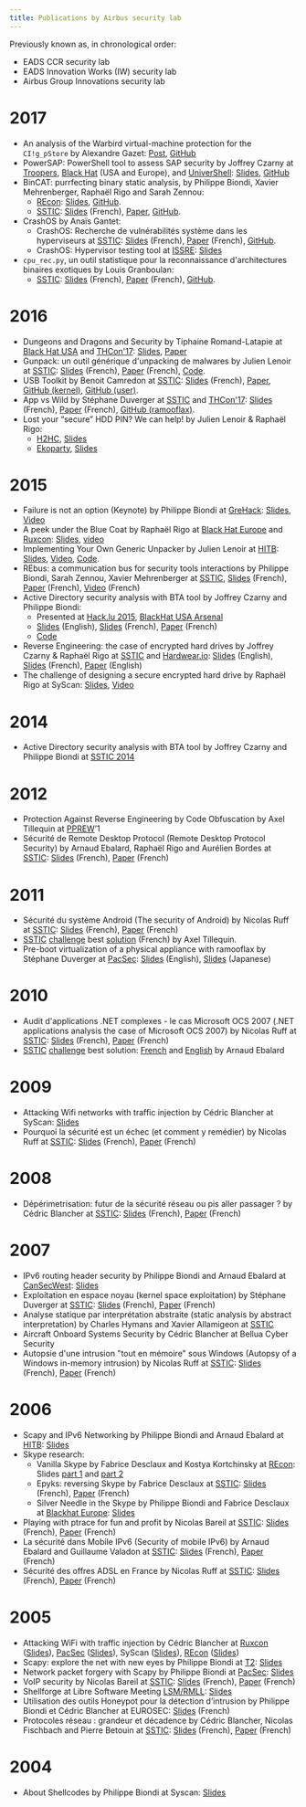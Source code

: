 ```yaml
---
title: Publications by Airbus security lab
---
```


Previously known as, in chronological order:

- EADS CCR security lab
- EADS Innovation Works (IW) security lab
- Airbus Group Innovations security lab

# 2017

* An analysis of the Warbird virtual-machine protection for the `CI!g_pStore` by Alexandre Gazet: [Post](https://github.com/airbus-seclab/warbirdvm/blob/master/README.rst), [GitHub](https://github.com/airbus-seclab/warbirdvm/)
* PowerSAP: PowerShell tool to assess SAP security by Joffrey Czarny at [Troopers](https://www.troopers.de/troopers17/talks/768-holy-crap-i-need-to-pentest-sap-from-citrix/), [Black Hat](https://www.blackhat.com/us-17/arsenal/schedule/#powersap-powershell-tool-to-assess-sap-security-8086) (USA and Europe), and [UniverShell](http://www.univershell.net): [Slides](powersap/univershell-17-powersap-czarny.pdf), [GitHub](https://github.com/airbus-seclab/powersap)
* BinCAT: purrfecting binary static analysis, by Philippe Biondi, Xavier Mehrenberger, Raphaël Rigo and Sarah Zennou:
    * [REcon](https://recon.cx/2017/montreal/): [Slides](bincat/RECON-MTL-2017-bincat-biondi_rigo_zennou_mehrenberger.pdf), [GitHub](https://github.com/airbus-seclab/bincat).
    * [SSTIC](https://www.sstic.org): [Slides](bincat/SSTIC2017-Slides-bincat_purrfecting_binary_static_analysis-biondi_rigo_zennou_mehrenberger.pdf) (French), [Paper](bincat/SSTIC2017-Article-bincat_purrfecting_binary_static_analysis-biondi_rigo_zennou_mehrenberger.pdf), [GitHub](https://github.com/airbus-seclab/bincat).
* CrashOS by Anaïs Gantet:
    * CrashOS: Recherche de vulnérabilités système dans les hyperviseurs at [SSTIC](https://www.sstic.org): [Slides](crashos/SSTIC2017-Slides-crashos-gantet.pdf) (French), [Paper](crashos/SSTIC2017-Article-crashos-gantet.pdf) (French), [GitHub](https://github.com/airbus-seclab/crashos).
    * CrashOS: Hypervisor testing tool at [ISSRE](http://www.issre.net/): [Slides](crashos/ISSRE2017-CrashOS-Gantet.pdf)
* `cpu_rec.py`, un outil statistique pour la reconnaissance d'architectures binaires exotiques by Louis Granboulan:
    * [SSTIC](https://www.sstic.org): [Slides](cpurec/SSTIC2017-Slides-cpu_rec-granboulan.pdf) (French), [Paper](cpurec/SSTIC2017-Article-cpu_rec-granboulan.pdf) (French), [GitHub](https://github.com/airbus-seclab/cpu_rec).

# 2016

* Dungeons and Dragons and Security by Tiphaine Romand-Latapie at [Black Hat USA](https://www.blackhat.com/us-16/speakers/Tiphaine-Romand-Latapie.html) and [THCon'17](https://17.thcon.party/): [Slides](dnd/us-16-Romand-Latapie-Dungeons-Dragons-And-Security.pdf), [Paper](dnd/us-16-Romand-Latapie-Dungeons-Dragons-And-Security-wp.pdf)
* Gunpack: un outil générique d'unpacking de malwares by Julien Lenoir at [SSTIC](https://www.sstic.org): [Slides](gunpack/SSTIC2016-Slides-gunpack-lenoir.pdf) (French), [Paper](gunpack/SSTIC2016-Article-gunpack-lenoir.pdf) (French), [Code](https://bitbucket.org/iwseclabs/gunpack).
* USB Toolkit by Benoit Camredon at [SSTIC](https://www.sstic.org): [Slides](usbq/SSTIC2016-Slides-usb_toolkit-camredon.pdf) (French), [Paper](usbq/SSTIC2016-Article-usb_toolkit-camredon.pdf), [GitHub (kernel)](https://github.com/airbus-seclab/usbq_core), [GitHub (user)](https://github.com/airbus-seclab/usbq_userland).
* App vs Wild by Stéphane Duverger at [SSTIC](https://www.sstic.org) and [THCon'17](https://17.thcon.party/): [Slides](ramooflax/SSTIC2016-Slides-app_vs_wild-duverger.pdf) (French), [Paper](ramooflax/SSTIC2016-Article-app_vs_wild-duverger.pdf) (French), [GitHub (ramooflax)](https://github.com/airbus-seclab/ramooflax).
* Lost your “secure” HDD PIN? We can help! by Julien Lenoir & Raphaël Rigo:
    * [H2HC](https://www.h2hc.com.br/h2hc/en/), [Slides](hdd/2016-Lenoir_Rigo-HDD_PIN.pdf)
    * [Ekoparty](https://ekoparty.org/), [Slides](hdd/2016-Lenoir_Rigo-HDD_PIN.pdf)

# 2015
* Failure is not an option (Keynote) by Philippe Biondi at [GreHack](https://grehack.fr/2015/program#keynote): [Slides](pdf/GreHack_2015_-_Keynote_-_Failure_is_not_an_option-Biondi.pdf), [Video](https://youtu.be/Vx1-Y7JgCEA?list=PL7_XhIpUqISnoe1hpTZrnbSYbM76WUQBF)
* A peek under the Blue Coat by Raphaël Rigo at [Black Hat Europe](https://www.blackhat.com/eu-15/briefings.html#raphael-rigo) and [Ruxcon](http://2015.ruxcon.org.au/): [Slides](bluecoat/bheu2015-bluecoat.pdf), [video](https://www.youtube.com/watch?v=KMbWS2-KK9M)
* Implementing Your Own Generic Unpacker by Julien Lenoir at [HITB](https://gsec.hitb.org/sg2015/): [Slides](gunpack/HITB-GSEC-SG2015-Lenoir-Gunpack.pdf), [Video](https://www.youtube.com/watch?v=qOA3O25oIjM), [Code](https://bitbucket.org/iwseclabs/gunpack).
* REbus: a communication bus for security tools interactions by Philippe Biondi, Sarah Zennou, Xavier Mehrenberger at [SSTIC](https://www.sstic.org/2015/), [Slides](rebus/SSTIC2015-Slides-rebus-biondi_zennou_mehrenberger.pdf) (French), [Paper](rebus/SSTIC2015-Article-rebus-biondi_zennou_mehrenberger.pdf) (French), [Video](http://static.sstic.org/videos2015/SSTIC_2015-06-03_P04_REBUS.mp4) (French)
* Active Directory security analysis with BTA tool by Joffrey Czarny and Philippe Biondi:
  * Presented at [Hack.lu 2015](http://2015.hack.lu/talks/), [BlackHat USA Arsenal](https://www.blackhat.com/us-15/arsenal.html#active-directory-backdoors-myth-or-reality-bta-open-source-tool-for-ad-analysis)
  * [Slides](bta/BH_Arsenal_US-15-bta.pdf) (English), [Slides](bta/SSTIC2014-Slides-BTA_Analyse_de_la_securite_Active_Directory-czarny_biondi_1.pdf) (French), [Paper](bta/SSTIC2014-Article-BTA_Analyse_de_la_securite_Active_Directory-czarny_biondi.pdf) (French)
  * [Code](https://bitbucket.org/iwseclabs/bta/)
* Reverse Engineering: the case of encrypted hard drives by Joffrey Czarny & Raphaël Rigo at [SSTIC](https://www.sstic.org/2014/news/) and [Hardwear.io](https://hardwear.io/archive-2015.php): [Slides](hdd/hardwear.io_2015-hardware_re_for_software_reversers-By-Czarny-Rigo.pdf) (English), [Slides](hdd/SSTIC2015-Slides-hardware_re_for_software_reversers-czarny_rigo.pdf) (French), [Paper](hdd/SSTIC2015-Article-hardware_re_for_software_reversers-czarny_rigo.pdf) (English)
* The challenge of designing a secure encrypted hard drive by Raphaël Rigo at SyScan: [Slides](hdd/syscan_2015_rigo_secure_hdd.pdf), [Video](https://www.youtube.com/watch?v=wfQy4uOhUCg)

# 2014

* Active Directory security analysis with BTA tool by Joffrey Czarny and Philippe Biondi at [SSTIC 2014](https://www.sstic.org/2014/news/)

# 2012

* Protection Against Reverse Engineering by Code Obfuscation by Axel Tillequin at [PPREW](http://www.pprew.org/)’1
* Sécurité de Remote Desktop Protocol (Remote Desktop Protocol Security) by Arnaud Ebalard, Raphaël Rigo and Aurélien Bordes at [SSTIC](https://www.sstic.org): [Slides](rdp/SSTIC2012-Slides-securite_rdp-ebalard_bordes_rigo_2.pdf) (French), [Paper](rdp/SSTIC2012-Article-securite_rdp-ebalard_bordes_rigo_2.pdf) (French)

# 2011

* Sécurité du système Android (The security of Android) by Nicolas Ruff at [SSTIC](https://www.sstic.org/): [Slides](android/SSTIC2011-Slides-Securite_Android-ruff.pdf) (French), [Paper](android/SSTIC2011-Article-Securite_Android-ruff.pdf) (French)
* [SSTIC](https://www.sstic.org/) [challenge](http://communaute.sstic.org/ChallengeSSTIC2011) best [solution](pdf/SSTIC_Challenge_2011-Tillequin.pdf) (French) by Axel Tillequin.
* Pre-boot virtualization of a physical appliance with ramooflax by Stéphane Duverger at [PacSec](https://pacsec.jp/psj11archive.html): [Slides](ramooflax/PacSec2011_Ramooflax-Preboot-Virtualization_en.pdf) (English), [Slides](ramooflax/PacSec2011_Ramooflax-Preboot-Virtualization_jp.pdf) (Japanese)

# 2010

* Audit d'applications .NET complexes - le cas Microsoft OCS 2007 (.NET applications analysis the case of Microsoft OCS 2007) by Nicolas Ruff at [SSTIC](https://www.sstic.org/): [Slides](dotnet/SSTIC2010-Slides-Audit_dotNet_et_OCS-ruff.pdf) (French), [Paper](dotnet/SSTIC2010-Article-Audit_dotNet_et_OCS-ruff.pdf) (French)
* [SSTIC](https://www.sstic.org/) [challenge](http://communaute.sstic.org/ChallengeSSTIC2010) best solution: [French](pdf/SSTIC_Challenge_2010-Ebalard.pdf) and [English](pdf/SSTIC_Challenge_2010-Ebalard-en.pdf) by Arnaud Ebalard 

# 2009

* Attacking Wifi networks with traffic injection by Cédric Blancher at SyScan: [Slides](wifi/0509_Syscan_WirelessInjection.pdf)
* Pourquoi la sécurité est un échec (et comment y remédier) by Nicolas Ruff at [SSTIC](https://www.sstic.org/): [Slides](echec/SSTIC2009-Slides-Pourquoi_la_securite_est_un_echec-ruff.pdf) (French), [Paper](echec/SSTIC2009-Article-Pourquoi_la_securite_est_un_echec-ruff.pdf) (French)

# 2008

* Dépérimetrisation: futur de la sécurité réseau ou pis aller passager ? by Cédric Blancher at [SSTIC](https://www.sstic.org/): [Slides](deperimetrisation/SSTIC2008-Slides-Deperimetrisation_futur_de_la_securite_reseau_ou_pis_aller_passager-blancher.pdf) (French), [Paper](deperimetrisation/SSTIC2008-Article-Deperimetrisation_futur_de_la_securite_reseau_ou_pis_aller_passager-blancher.pdf) (French)

# 2007
* IPv6 routing header security by Philippe Biondi and Arnaud Ebalard at [CanSecWest](https://cansecwest.com/): [Slides](ipv6/IPv6_RH_security-csw07.pdf)
* Exploitation en espace noyau (kernel space exploitation) by Stéphane Duverger at [SSTIC](https://www.sstic.org/): [Slides](kernsploit/SSTIC2007-Slides-Exploitation_en_espace_noyau-duverger.pdf) (French), [Paper](kernsploit/SSTIC2007-Article-Exploitation_en_espace_noyau-duverger.pdf) (French)
* Analyse statique par interprétation abstraite (static analysis by abstract interpretation) by Charles Hymans and Xavier Allamigeon at [SSTIC](https://www.sstic.org/)
* Aircraft Onboard Systems Security by Cédric Blancher at Bellua Cyber Security
* Autopsie d'une intrusion "tout en mémoire" sous Windows (Autopsy of a Windows in-memory intrusion) by Nicolas Ruff at [SSTIC](https://www.sstic.org/): [Slides](inmemory/SSTIC2007-Slides-Autopsie_d_une_intrusion_tout_en_memoire_sous_Windows-ruff.pdf) (French), [Paper](inmemory/SSTIC2007-Article-Autopsie_d_une_intrusion_tout_en_memoire_sous_Windows-ruff.pdf) (French)

# 2006

* Scapy and IPv6 Networking by Philippe Biondi and Arnaud Ebalard at [HITB](http://conference.hitb.org/hitbsecconf2006kl/): [Slides](ipv6/Scapy-IPv6_HITB06.pdf) 
* Skype research:
  * Vanilla Skype by Fabrice Desclaux and Kostya Kortchinsky at [REcon](https://recon.cx): Slides [part 1](skype/vskype-part1.pdf) and [part 2](skype/vskype-part2.pdf)
  * Epyks: reversing Skype by Fabrice Desclaux at [SSTIC](https://www.sstic.org/): [Slides](skype/SSTIC2006-Slides-Epyks_reversing_Skype-desclaux.pdf) (French), [Paper](skype/SSTIC2006-Article-Epyks_reversing_Skype-desclaux.pdf) (French)
  * Silver Needle in the Skype by Philippe Biondi and Fabrice Desclaux at [Blackhat Europe](https://www.blackhat.com/html/bh-media-archives/bh-archives-2006.html#eu-06): [Slides](skype/bh-eu-06-silver_needle_in_the_skype-biondi-desclaux.pdf)
* Playing with ptrace for fun and profit by Nicolas Bareil at [SSTIC](https://www.sstic.org/): [Slides](ptrace/SSTIC2006-Slides-Playing_with_ptrace_for_fun_and_profit-bareil.pdf) (French), [Paper](ptrace/SSTIC2006-Article-Playing_with_ptrace_for_fun_and_profit-bareil.pdf) (French)
* La sécurité dans Mobile IPv6 (Security of mobile IPv6) by Arnaud Ebalard and Guillaume Valadon at [SSTIC](https://www.sstic.org/): [Slides](ipv6/SSTIC06-Ebalard_Valadon-Securite_MIPv6.pdf) (French), [Paper](ipv6/SSTIC06-article-Ebalard_Valadon-Securite_MIPv6.pdf) (French)
* Sécurité des offres ADSL en France by Nicolas Ruff at [SSTIC](https://www.sstic.org/): [Slides](adsl/SSTIC2006-Slides-Securite_des_offres_ADSL_en_France-ruff.pdf) (French), [Paper](adsl/SSTIC2006-Article-Securite_des_offres_ADSL_en_France-ruff.pdf) (French)

# 2005

* Attacking WiFi with traffic injection by Cédric Blancher at [Ruxcon](https://ruxcon.org.au/) ([Slides](wifi/0510_Ruxcon_WirelessInjection.pdf)), [PacSec](https://pacsec.jp/) ([Slides](wifi/0511_Pacsec_WirelessInjection_en.pdf)), SyScan ([Slides](wifi/0509_Syscan_WirelessInjection.pdf)), [REcon](https://recon.cx) ([Slides](wifi/0506_Recon_WirelessInjection.pdf))
* Scapy: explore the net with new eyes by Philippe Biondi at [T2](https://t2.fi/): [Slides](scapy/scapy_T2.pdf)
* Network packet forgery with Scapy by Philippe Biondi at [PacSec](https://pacsec.jp/): [Slides](scapy/scapy_pacsec05.pdf)
* VoIP security by Nicolas Bareil at [SSTIC](https://www.sstic.org/): [Slides](voip/SSTIC05-Bareil-VOIP_Projet_ILTY.pdf) (French), [Paper](voip/SSTIC05-article-Bareil-VOIP_Projet_ILTY.pdf) (French)
* Shellforge at Libre Software Meeting [LSM/RMLL](https://2017.rmll.info): [Slides](pdf/shellforge_lsm2005.pdf)
* Utilisation des outils Honeypot pour la détection d’intrusion by Philippe Biondi et Cédric Blancher at EUROSEC: [Slides](pdf/0503_Eurosec_HoneypotIDS.pdf) (French)
* Protocoles réseau : grandeur et décadence by Cédric Blancher, Nicolas Fischbach and Pierre Betouin at [SSTIC](https://www.sstic.org/): [Slides](protocoles/SSTIC05-Betouin_Blancher_Fischbach-Protocoles_reseau.pdf) (French), [Paper](protocoles/SSTIC05-article-Betouin_Blancher_Fischbach-Protocoles_reseau.pdf) (French)

# 2004
* About Shellcodes by Philippe Biondi at Syscan: [Slides](pdf/shellcodes_syscan04.pdf)

<!--
[SSTIC](https://www.sstic.org/): [Slides]() (French), [Paper]() (French)
-->
